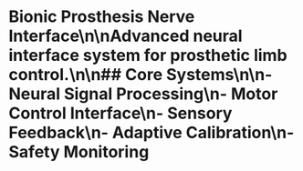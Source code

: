# Bionic Prosthesis Nerve Interface\n\nAdvanced neural interface system for prosthetic limb control.\n\n## Core Systems\n\n- Neural Signal Processing\n- Motor Control Interface\n- Sensory Feedback\n- Adaptive Calibration\n- Safety Monitoring
